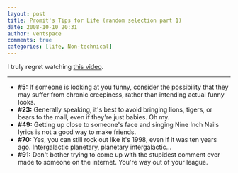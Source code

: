 ```yaml
---
layout: post
title: Promit's Tips for Life (random selection part 1)
date: 2008-10-10 20:31
author: ventspace
comments: true
categories: [life, Non-technical]
---
```

I truly regret watching <a href="http://www.youtube.com/watch?v=j50ZssEojtM">this video</a>.<hr />
<ul>
	<li><strong>#5:</strong> If someone is looking at you funny, consider the possibility that they may suffer from chronic creepiness, rather than intending actual funny looks.</li>
	<li><strong>#23:</strong> Generally speaking, it's best to avoid bringing lions, tigers, or bears to the mall, even if they're just babies. Oh my.</li>
	<li><strong>#49:</strong> Getting up close to someone's face and singing Nine Inch Nails lyrics is not a good way to make friends.</li>
	<li><strong>#70:</strong> Yes, you can still rock out like it's 1998, even if it was ten years ago.  Intergalactic planetary, planetary intergalactic...</li>
	<li><strong>#91:</strong> Don't bother trying to come up with the stupidest comment ever made to someone on the internet. You're way out of your league.</li>
</ul>
